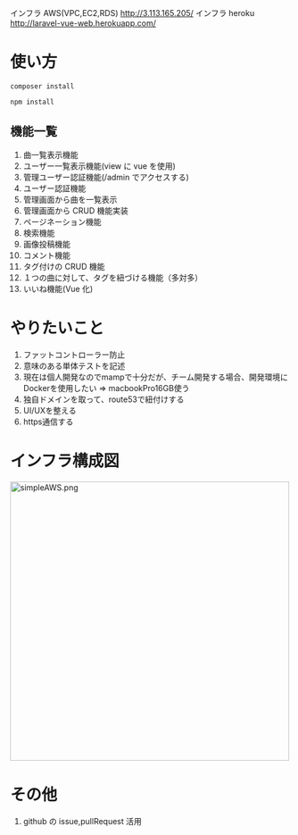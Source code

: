 インフラ AWS(VPC,EC2,RDS)  http://3.113.165.205/
インフラ heroku http://laravel-vue-web.herokuapp.com/


# 使い方

```
composer install

npm install
```

## 機能一覧

1. 曲一覧表示機能
2. ユーザー一覧表示機能(view に vue を使用)
3. 管理ユーザー認証機能(/admin でアクセスする)
4. ユーザー認証機能
5. 管理画面から曲を一覧表示
6. 管理画面から CRUD 機能実装
7. ページネーション機能
8. 検索機能
9. 画像投稿機能
10. コメント機能
11. タグ付けの CRUD 機能
12. １つの曲に対して、タグを紐づける機能（多対多）
13. いいね機能(Vue 化)

# やりたいこと
1. ファットコントローラー防止
2. 意味のある単体テストを記述
3. 現在は個人開発なのでmampで十分だが、チーム開発する場合、開発環境にDockerを使用したい => macbookPro16GB使う  
4. 独自ドメインを取って、route53で紐付けする
5. UI/UXを整える
6. https通信する

# インフラ構成図

<img width="500" alt="simpleAWS.png" src="https://qiita-image-store.s3.ap-northeast-1.amazonaws.com/0/439295/b01ed595-3477-a42d-7f80-e2815318e555.png">

# その他
1. github の issue,pullRequest 活用

